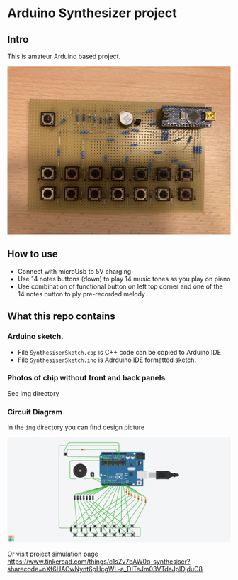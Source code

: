 # Arduino Synthesizer project

## Intro

This is amateur Arduino based project. 

![Chip Front Image](https://github.com/advanced-coder-com/Synthesiser/blob/main/img/Front.jpg)

## How to use
 - Connect with microUsb to 5V charging
 - Use 14 notes buttons (down) to play 14 music tones as you play on piano
 - Use combination of functional button on left top corner and one of the 14 notes button to ply pre-recorded melody
 
## What this repo contains
### Arduino sketch.
 - File `SynthesiserSketch.cpp` is C++ code can be copied to Arduino IDE
 - File `SynthesiserSketch.ino` is Adrduino IDE formatted sketch.

### Photos of chip without front and back panels
See img directory

### Circuit Diagram
In the `img` directory you can find design picture

![Chip Front Image](https://github.com/advanced-coder-com/Synthesiser/blob/main/img/Synthesiser.png)


Or visit project simulation page  https://www.tinkercad.com/things/c1sZv7bAW0q-synthesiser?sharecode=nXf6HACwNynt6pHcgWL-a_DITeJm03VTdaJplDjduC8

